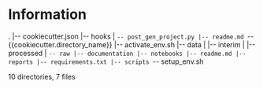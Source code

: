 # Information

.
|-- cookiecutter.json
|-- hooks
|   `-- post_gen_project.py
|-- readme.md
`-- {{cookiecutter.directory_name}}
    |-- activate_env.sh
    |-- data
    |   |-- interim
    |   |-- processed
    |   `-- raw
    |-- documentation
    |-- notebooks
    |-- readme.md
    |-- reports
    |-- requirements.txt
    |-- scripts
    `-- setup_env.sh

10 directories, 7 files
